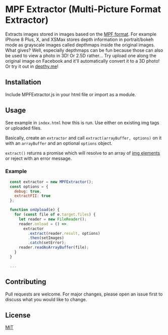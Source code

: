 # MPF Extractor (Multi-Picture Format Extractor)

Extracts images stored in images based on the [MPF format](http://www.cipa.jp/std/documents/e/DC-007_E.pdf).
For example iPhone 8 Plus, X, and XSMax stores depth information in portrait/bokeh mode as grayscale images called depthmaps inside the original images. What gives? Well, especially depthmaps can be fun because those can also be used to view a photo in 3D! Or 2.5D rather... Try upload one along the original image on Facebook and it'll automatically convert it to a 3D photo! Or try it out in [depthy.me](http://depthy.me)!

## Installation

Include MPFExtractor.js in your html file or import as a module.

## Usage

See example in `index.html` how this is run. Use either on existing img tags or uploaded files.

Basically, create an `extractor` and call `extract(arrayBuffer, options)` on it with an `arrayBuffer` and an optional `options` object.

`extract()` returns a promise which will resolve to an array of [img elements](https://developer.mozilla.org/en-US/docs/Web/HTML/Element/img) or reject with an error message.

### Example
```javascript
  const extractor = new MPFExtractor();
  const options = {
    debug: true,
    extractFII: true
  };

  function onUpload(e) {
    for (const file of e.target.files) {
      let reader = new FileReader();
      reader.onload = () =>
        extractor
          .extract(reader.result, options)
          .then(setImages)
          .catch(setError);
      reader.readAsArrayBuffer(file);
    }
  }

  ...
```

## Contributing
Pull requests are welcome. For major changes, please open an issue first to discuss what you would like to change.

## License
[MIT](https://opensource.org/licenses/MIT)
